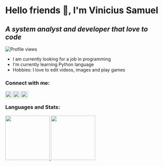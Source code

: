 # Hello friends 👋, I'm Vinicius Samuel
## _A system analyst and developer that love to code_

![Profile views](https://komarev.com/ghpvc/?username=Luvicitousr&style=flat-square)

- I am currently looking for a job in programming
- I'm currently learning Python language
- Hobbies: I love to edit videos, images and play games

### Connect with me:
[<img align = "left" alt="instagram" width="22px"  src="https://static.cdninstagram.com/rsrc.php/v3/yt/r/30PrGfR3xhB.png"/>][instagram]
[<img align = "left" alt="twitter" width="22px"  src="https://abs.twimg.com/responsive-web/client-web/icon-ios.b1fc727a.png"/>][twitter]
[<img align = "left" alt="linkedin" width="22px"  src="https://static.licdn.com/sc/h/eahiplrwoq61f4uan012ia17i"/>][linkedin]
  
<br />
  
### Languages and Stats:
  
<p align="left">
  <a href="https://github.com/Luvicitousr">
    <img height="140em" src="https://github-readme-stats-git-masterrstaa-rickstaa.vercel.app/api?username=Luvicitousr&theme=dark&show_icons=true">
    <img height="140em" src="https://github-readme-stats-eight-theta.vercel.app/api/top-langs/?username=Luvicitousr&layout=compact&langs_count=8&theme=dark">
  </a>
</p>
  
<br />
<br />

[twitter]: https://twitter.com/Luvicitousr
[instagram]: https://www.instagram.com/luvicitousr/
[linkedin]: https://www.linkedin.com/in/vinicius-samael-66505488/
